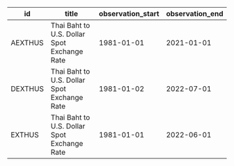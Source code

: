 | id      | title                                       | observation_start   | observation_end   |
|---------|---------------------------------------------|---------------------|-------------------|
| AEXTHUS | Thai Baht to U.S. Dollar Spot Exchange Rate | 1981-01-01          | 2021-01-01        |
| DEXTHUS | Thai Baht to U.S. Dollar Spot Exchange Rate | 1981-01-02          | 2022-07-01        |
| EXTHUS  | Thai Baht to U.S. Dollar Spot Exchange Rate | 1981-01-01          | 2022-06-01        |